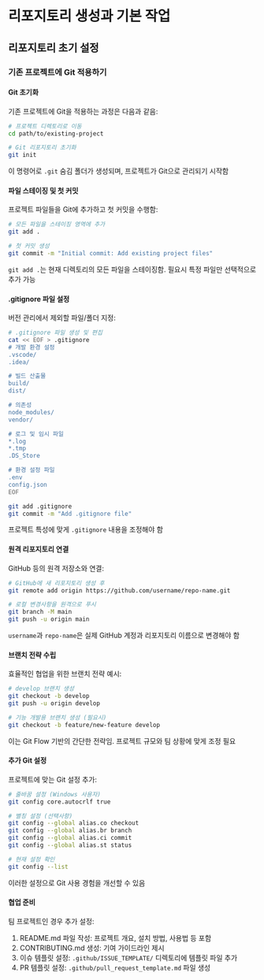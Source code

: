 # 리포지토리 생성과 기본 작업

## 리포지토리 초기 설정

### 기존 프로젝트에 Git 적용하기

#### Git 초기화

기존 프로젝트에 Git을 적용하는 과정은 다음과 같음:

```bash
# 프로젝트 디렉토리로 이동
cd path/to/existing-project

# Git 리포지토리 초기화
git init
```

이 명령어로 `.git` 숨김 폴더가 생성되며, 프로젝트가 Git으로 관리되기 시작함

#### 파일 스테이징 및 첫 커밋

프로젝트 파일들을 Git에 추가하고 첫 커밋을 수행함:

```bash
# 모든 파일을 스테이징 영역에 추가
git add .

# 첫 커밋 생성
git commit -m "Initial commit: Add existing project files"
```

`git add .`는 현재 디렉토리의 모든 파일을 스테이징함. 필요시 특정 파일만 선택적으로 추가 가능

#### .gitignore 파일 설정

버전 관리에서 제외할 파일/폴더 지정:

```bash
# .gitignore 파일 생성 및 편집
cat << EOF > .gitignore
# 개발 환경 설정
.vscode/
.idea/

# 빌드 산출물
build/
dist/

# 의존성
node_modules/
vendor/

# 로그 및 임시 파일
*.log
*.tmp
.DS_Store

# 환경 설정 파일
.env
config.json
EOF

git add .gitignore
git commit -m "Add .gitignore file"
```

프로젝트 특성에 맞게 `.gitignore` 내용을 조정해야 함

#### 원격 리포지토리 연결

GitHub 등의 원격 저장소와 연결:

```bash
# GitHub에 새 리포지토리 생성 후
git remote add origin https://github.com/username/repo-name.git

# 로컬 변경사항을 원격으로 푸시
git branch -M main
git push -u origin main
```

`username`과 `repo-name`은 실제 GitHub 계정과 리포지토리 이름으로 변경해야 함

#### 브랜치 전략 수립

효율적인 협업을 위한 브랜치 전략 예시:

```bash
# develop 브랜치 생성
git checkout -b develop
git push -u origin develop

# 기능 개발용 브랜치 생성 (필요시)
git checkout -b feature/new-feature develop
```

이는 Git Flow 기반의 간단한 전략임. 프로젝트 규모와 팀 상황에 맞게 조정 필요

#### 추가 Git 설정

프로젝트에 맞는 Git 설정 추가:

```bash
# 줄바꿈 설정 (Windows 사용자)
git config core.autocrlf true

# 별칭 설정 (선택사항)
git config --global alias.co checkout
git config --global alias.br branch
git config --global alias.ci commit
git config --global alias.st status

# 현재 설정 확인
git config --list
```

이러한 설정으로 Git 사용 경험을 개선할 수 있음

#### 협업 준비

팀 프로젝트인 경우 추가 설정:

1. README.md 파일 작성: 프로젝트 개요, 설치 방법, 사용법 등 포함
2. CONTRIBUTING.md 생성: 기여 가이드라인 제시
3. 이슈 템플릿 설정: `.github/ISSUE_TEMPLATE/` 디렉토리에 템플릿 파일 추가
4. PR 템플릿 설정: `.github/pull_request_template.md` 파일 생성
